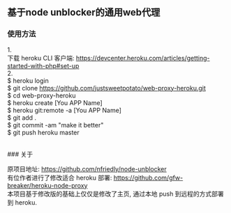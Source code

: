 ## 基于node unblocker的通用web代理

### 使用方法

 1.<br>
 下载 heroku CLI 客户端: https://devcenter.heroku.com/articles/getting-started-with-php#set-up <br>
 2.<br>
 $ heroku login<br>
 $ git clone https://github.com/justsweetpotato/web-proxy-heroku.git <br>
 $ cd web-proxy-heroku <br>
 $ heroku create [You APP Name]<br>
 $ heroku git:remote -a [You APP Name]<br>
 $ git add .<br>
 $ git commit -am "make it better"<br>
 $ git push heroku master<br>
 
<br>
### 关于

原项目地址: https://github.com/nfriedly/node-unblocker
<br>
有位作者进行了修改适合 heroku 部署: https://github.com/gfw-breaker/heroku-node-proxy
<br>
本项目基于修改版的基础上仅仅是修改了主页, 通过本地 push 到远程的方式部署到 heroku.

